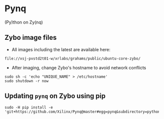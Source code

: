 # Pynq
(Py)thon on Zy(nq)


## Zybo image files

- All images including the latest are available here: 
```
file://xsj-pvstd2t01-w/xrlabs/grahams/public/ubuntu-core-zybo/
```

- After imaging, change Zybo's hostname to avoid network conflicts
```
sudo sh -c 'echo "UNIQUE_NAME" > /etc/hostname'
sudo shutdown -r now
```


## Updating `pynq` on Zybo using pip 

```
sudo -H pip install -e 'git+https://github.com/Xilinx/Pynq@master#egg=pynq&subdirectory=python'
```
